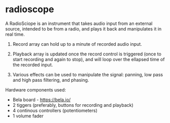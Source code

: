 # radioscope
A RadioSciope is an instrument that takes audio input from an external source, intended to be from a radio, and plays it back and manipulates it in real time.

1) Record array can hold up to a minute of recorded audio input.

2) Playback array is updated once the record control is triggered (once to start recording and again to stop), and will loop over the ellapsed time of the recorded input.

3) Various effects can be used to manipulate the signal: panning, low pass and high pass filtering, and phasing.

Hardware components used:
- Bela board - https://bela.io/
- 2 tiggers (preferably, buttons for recording and playback)
- 4 continous controllers (potentiometers)
- 1 volume fader
